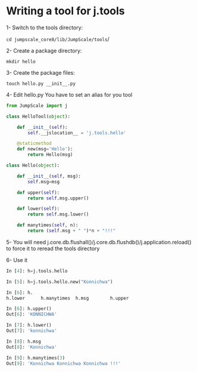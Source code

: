 # Writing a tool for j.tools

1- Switch to the tools directory:

`cd jumpscale_core8/lib/JumpScale/tools`/

2- Create a package directory:

`mkdir hello`

3- Create the package files:

`touch hello.py __init__.py`

4- Edit hello.py You have to set an alias for you tool

```python
from JumpScale import j

class HelloTool(object):

    def __init__(self):
        self.__jslocation__ = 'j.tools.hello'

    @staticmethod
    def new(msg='Hello'):
        return Hello(msg)

class Hello(object):

    def __init__(self, msg):
        self.msg=msg

    def upper(self):
        return self.msg.upper()

    def lower(self):
        return self.msg.lower()

    def manytimes(self, n):
        return (self.msg + " ")*n + "!!!"
```

5- You will need j.core.db.flushall()/j.core.db.flushdb()/j.application.reload() to force it to reread the tools directory

6- Use it

```python
In [4]: h=j.tools.hello

In [5]: h=j.tools.hello.new("Konnichwa")

In [6]: h.
h.lower      h.manytimes  h.msg        h.upper      

In [6]: h.upper()
Out[6]: 'KONNICHWA'

In [7]: h.lower()
Out[7]: 'konnichwa'

In [8]: h.msg
Out[8]: 'Konnichwa'

In [9]: h.manytimes(3)
Out[9]: 'Konnichwa Konnichwa Konnichwa !!!'
```
